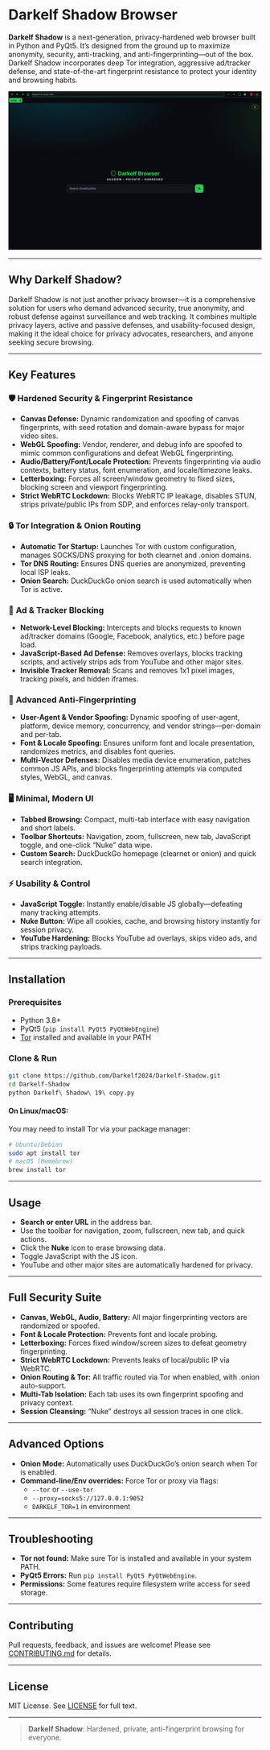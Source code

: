 # Darkelf Shadow Browser

**Darkelf Shadow** is a next-generation, privacy-hardened web browser built in Python and PyQt5. It’s designed from the ground up to maximize anonymity, security, anti-tracking, and anti-fingerprinting—out of the box. Darkelf Shadow incorporates deep Tor integration, aggressive ad/tracker defense, and state-of-the-art fingerprint resistance to protect your identity and browsing habits.

![Darkelf Shadow](https://github.com/Darkelf2024/Darkelf-Shadow/blob/main/Darkelf%20images/Darkelf%20Shadow%20Home.png)

---

## Why Darkelf Shadow?

Darkelf Shadow is not just another privacy browser—it is a comprehensive solution for users who demand advanced security, true anonymity, and robust defense against surveillance and web tracking. It combines multiple privacy layers, active and passive defenses, and usability-focused design, making it the ideal choice for privacy advocates, researchers, and anyone seeking secure browsing.

---

## Key Features

### 🛡️ **Hardened Security & Fingerprint Resistance**

- **Canvas Defense:** Dynamic randomization and spoofing of canvas fingerprints, with seed rotation and domain-aware bypass for major video sites.
- **WebGL Spoofing:** Vendor, renderer, and debug info are spoofed to mimic common configurations and defeat WebGL fingerprinting.
- **Audio/Battery/Font/Locale Protection:** Prevents fingerprinting via audio contexts, battery status, font enumeration, and locale/timezone leaks.
- **Letterboxing:** Forces all screen/window geometry to fixed sizes, blocking screen and viewport fingerprinting.
- **Strict WebRTC Lockdown:** Blocks WebRTC IP leakage, disables STUN, strips private/public IPs from SDP, and enforces relay-only transport.

### 🔒 **Tor Integration & Onion Routing**

- **Automatic Tor Startup:** Launches Tor with custom configuration, manages SOCKS/DNS proxying for both clearnet and .onion domains.
- **Tor DNS Routing:** Ensures DNS queries are anonymized, preventing local ISP leaks.
- **Onion Search:** DuckDuckGo onion search is used automatically when Tor is active.

### 🚫 **Ad & Tracker Blocking**

- **Network-Level Blocking:** Intercepts and blocks requests to known ad/tracker domains (Google, Facebook, analytics, etc.) before page load.
- **JavaScript-Based Ad Defense:** Removes overlays, blocks tracking scripts, and actively strips ads from YouTube and other major sites.
- **Invisible Tracker Removal:** Scans and removes 1x1 pixel images, tracking pixels, and hidden iframes.

### 🧬 **Advanced Anti-Fingerprinting**

- **User-Agent & Vendor Spoofing:** Dynamic spoofing of user-agent, platform, device memory, concurrency, and vendor strings—per-domain and per-tab.
- **Font & Locale Spoofing:** Ensures uniform font and locale presentation, randomizes metrics, and disables font queries.
- **Multi-Vector Defenses:** Disables media device enumeration, patches common JS APIs, and blocks fingerprinting attempts via computed styles, WebGL, and canvas.

### 🖥️ **Minimal, Modern UI**

- **Tabbed Browsing:** Compact, multi-tab interface with easy navigation and short labels.
- **Toolbar Shortcuts:** Navigation, zoom, fullscreen, new tab, JavaScript toggle, and one-click “Nuke” data wipe.
- **Custom Search:** DuckDuckGo homepage (clearnet or onion) and quick search integration.

### ⚡ **Usability & Control**

- **JavaScript Toggle:** Instantly enable/disable JS globally—defeating many tracking attempts.
- **Nuke Button:** Wipe all cookies, cache, and browsing history instantly for session privacy.
- **YouTube Hardening:** Blocks YouTube ad overlays, skips video ads, and strips tracking payloads.

---

## Installation

### Prerequisites

- Python 3.8+
- PyQt5 (`pip install PyQt5 PyQtWebEngine`)
- [Tor](https://www.torproject.org/download/) installed and available in your PATH

### Clone & Run

```bash
git clone https://github.com/Darkelf2024/Darkelf-Shadow.git
cd Darkelf-Shadow
python Darkelf\ Shadow\ 19\ copy.py
```

#### On Linux/macOS:

You may need to install Tor via your package manager:

```bash
# Ubuntu/Debian
sudo apt install tor
# macOS (Homebrew)
brew install tor
```

---

## Usage

- **Search or enter URL** in the address bar.
- Use the toolbar for navigation, zoom, fullscreen, new tab, and quick actions.
- Click the **Nuke** icon to erase browsing data.
- Toggle JavaScript with the JS icon.
- YouTube and other major sites are automatically hardened for privacy.

---

## Full Security Suite

- **Canvas, WebGL, Audio, Battery:** All major fingerprinting vectors are randomized or spoofed.
- **Font & Locale Protection:** Prevents font and locale probing.
- **Letterboxing:** Forces fixed window/screen sizes to defeat geometry fingerprinting.
- **Strict WebRTC Lockdown:** Prevents leaks of local/public IP via WebRTC.
- **Onion Routing & Tor:** All traffic routed via Tor when enabled, with .onion auto-support.
- **Multi-Tab Isolation:** Each tab uses its own fingerprint spoofing and privacy context.
- **Session Cleansing:** “Nuke” destroys all session traces in one click.

---

## Advanced Options

- **Onion Mode:** Automatically uses DuckDuckGo’s onion search when Tor is enabled.
- **Command-line/Env overrides:** Force Tor or proxy via flags:
  - `--tor` or `--use-tor`
  - `--proxy=socks5://127.0.0.1:9052`
  - `DARKELF_TOR=1` in environment

---

## Troubleshooting

- **Tor not found:** Make sure Tor is installed and available in your system PATH.
- **PyQt5 Errors:** Run `pip install PyQt5 PyQtWebEngine`.
- **Permissions:** Some features require filesystem write access for seed storage.

---

## Contributing

Pull requests, feedback, and issues are welcome! Please see [CONTRIBUTING.md](CONTRIBUTING.md) for details.

---

## License

MIT License. See [LICENSE](LICENSE) for full text.

---

> **Darkelf Shadow**: Hardened, private, anti-fingerprint browsing for everyone.

